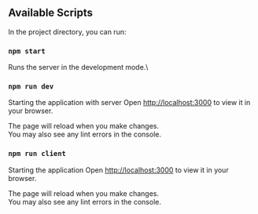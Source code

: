 ## Available Scripts

In the project directory, you can run:

### `npm start`

Runs the server in the development mode.\


### `npm run dev`

Starting the application with server
Open [http://localhost:3000](http://localhost:3000) to view it in your browser.

The page will reload when you make changes.\
You may also see any lint errors in the console.

### `npm run client`

Starting the application
Open [http://localhost:3000](http://localhost:3000) to view it in your browser.

The page will reload when you make changes.\
You may also see any lint errors in the console.
